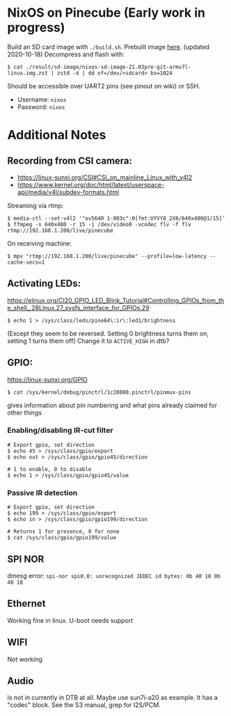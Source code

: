 # NixOS on Pinecube (Early work in progress)

Build an SD card image with `./build.sh`.
Prebuilt image [here](https://drive.google.com/file/d/11mBzfGHeLLP26nse0ntxUWxuBqUYKiIK/view?usp=sharing). (updated 2020-10-18)
Decompress and flash with:
```shell
$ cat ./result/sd-image/nixos-sd-image-21.03pre-git-armv7l-linux.img.zst | zstd -d | dd of=/dev/<sdcard> bs=1024
```

Should be accessible over UART2 pins (see pinout on wiki) or SSH.
- Username: `nixos`
- Password: `nixos`

# Additional Notes

## Recording from CSI camera:
 - https://linux-sunxi.org/CSI#CSI_on_mainline_Linux_with_v4l2
 - https://www.kernel.org/doc/html/latest/userspace-api/media/v4l/subdev-formats.html

Streaming via rtmp:
```shell
$ media-ctl --set-v4l2 '"ov5640 1-003c":0[fmt:UYVY8_2X8/640x480@1/15]'
$ ffmpeg -s 640x480 -r 15 -i /dev/video0 -vcodec flv -f flv rtmp://192.168.1.200/live/pinecube
```

On receiving machine:
```shell
$ mpv "rtmp://192.168.1.200/live/pinecube" --profile=low-latency --cache-secs=1
```

## Activating LEDs:
https://elinux.org/CI20_GPIO_LED_Blink_Tutorial#Controlling_GPIOs_from_the_shell_.28Linux.27_sysfs_interface_for_GPIOs.29
```shell
$ echo 1 > /sys/class/leds/pine64\:ir\:led1/brightness
```
(Except they seem to be reversed. Setting 0 brightness turns them on, setting 1 turns them off)
Change it to `ACTIVE_HIGH` in dtb?

## GPIO:
https://linux-sunxi.org/GPIO
```shell
$ cat /sys/kernel/debug/pinctrl/1c20800.pinctrl/pinmux-pins
```
gives information about pin numbering and what pins already claimed for other things

### Enabling/disabling IR-cut filter
```shell
# Export gpio, set direction
$ echo 45 > /sys/class/gpio/export
$ echo out > /sys/class/gpio/gpio45/direction

# 1 to enable, 0 to disable
$ echo 1 > /sys/class/gpio/gpio45/value
```

### Passive IR detection
```shell
# Export gpio, set direction
$ echo 199 > /sys/class/gpio/export
$ echo in > /sys/class/gpio/gpio199/direction

# Returns 1 for presence, 0 for none
$ cat /sys/class/gpio/gpio199/value
```

## SPI NOR
dmesg error: `spi-nor spi0.0: unrecognized JEDEC id bytes: 0b 40 18 0b 40 18`

## Ethernet
Working fine in linux. U-boot needs support

## WIFI
Not working

## Audio
Is not in currently in DTB at all.
Maybe use sun7i-a20 as example. It has a "codec" block.
See the S3 manual, grep for I2S/PCM.

